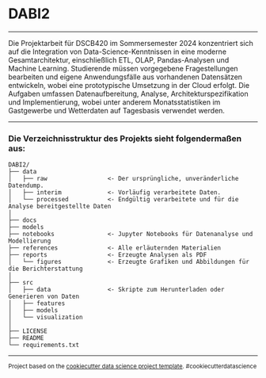 # DABI2
------------

Die Projektarbeit für DSCB420 im Sommersemester 2024 konzentriert sich auf die Integration von Data-Science-Kenntnissen in eine moderne Gesamtarchitektur, einschließlich ETL, OLAP, Pandas-Analysen und Machine Learning. Studierende müssen vorgegebene Fragestellungen bearbeiten und eigene Anwendungsfälle aus vorhandenen Datensätzen entwickeln, wobei eine prototypische Umsetzung in der Cloud erfolgt. Die Aufgaben umfassen Datenaufbereitung, Analyse, Architekturspezifikation und Implementierung, wobei unter anderem Monatsstatistiken im Gastgewerbe und Wetterdaten auf Tagesbasis verwendet werden.

------------

### Die Verzeichnisstruktur des Projekts sieht folgendermaßen aus:

```
DABI2/
├── data
│   ├── raw                 <- Der ursprüngliche, unveränderliche Datendump.
│   ├── interim             <- Vorläufig verarbeitete Daten.
│   └── processed           <- Endgültig verarbeitete und für die Analyse bereitgestellte Daten
│
├── docs
├── models
├── notebooks               <- Jupyter Notebooks für Datenanalyse und Modellierung
├── references              <- Alle erläuternden Materialien
├── reports                 <- Erzeugte Analysen als PDF
│   └── figures             <- Erzeugte Grafiken und Abbildungen für die Berichterstattung
│
├── src
│   ├── data                <- Skripte zum Herunterladen oder Generieren von Daten
│   ├── features
│   ├── models
│   └── visualization
│
├── LICENSE
├── README
└── requirements.txt
```

--------

<p><small>Project based on the <a target="_blank" href="https://drivendata.github.io/cookiecutter-data-science/">cookiecutter data science project template</a>. #cookiecutterdatascience</small></p>
